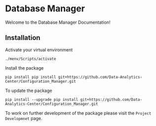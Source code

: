 # Database Manager 

Welcome to the Database Manager Documentation!

## Installation

Activate your virtual environment

`./menv/Scripts/activate`

Install the package

`pip install pip install git+https://github.com/Data-Analytics-Center/Configuration_Manager.git`

To update the package

`pip install --upgrade pip install git+https://github.com/Data-Analytics-Center/Configuration_Manager.git`

To work on further development of the package please visit the `Project Developmnet` page.